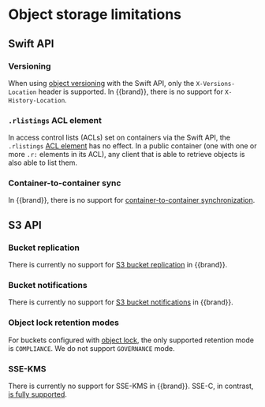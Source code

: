 # Object storage limitations

## Swift API

### Versioning

When using [object versioning](../../howto/object-storage/swift/versioning.md) with the Swift API, only the `X-Versions-Location` header is supported.
In {{brand}}, there is no support for `X-History-Location`.

### `.rlistings` ACL element

In access control lists (ACLs) set on containers via the Swift API, the `.rlistings` [ACL element](https://docs.openstack.org/swift/latest/overview_acl.html#common-acl-elements) has no effect.
In a public container (one with one or more `.r:` elements in its ACL), any client that is able to retrieve objects is also able to list them.

### Container-to-container sync

In {{brand}}, there is no support for [container-to-container synchronization](https://docs.openstack.org/swift/latest/overview_container_sync.html).

## S3 API

### Bucket replication

There is currently no support for [S3 bucket replication](https://docs.aws.amazon.com/AmazonS3/latest/userguide/replication.html) in {{brand}}.

### Bucket notifications

There is currently no support for [S3 bucket notifications](https://docs.aws.amazon.com/AmazonS3/latest/userguide/NotificationHowTo.html) in {{brand}}.

### Object lock retention modes

For buckets configured with [object lock](../../howto/object-storage/s3/object-lock.md), the only supported retention mode is `COMPLIANCE`.
We do not support `GOVERNANCE` mode.

### SSE-KMS

There is currently no support for SSE-KMS in {{brand}}. SSE-C, in contrast, [is fully supported](../../howto/object-storage/s3/sse-c.md).
